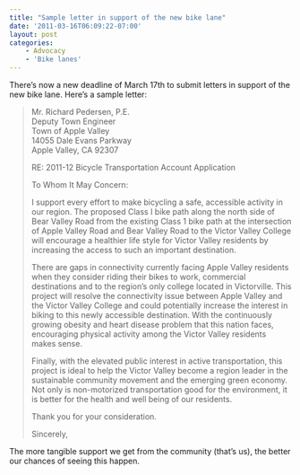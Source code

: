 ```yaml
---
title: "Sample letter in support of the new bike lane"
date: '2011-03-16T06:09:22-07:00'
layout: post
categories:
    - Advocacy
    - 'Bike lanes'
---
```


There’s now a new deadline of March 17th to submit letters in support of the new bike lane. Here’s a sample letter:

> Mr. Richard Pedersen, P.E.  
> Deputy Town Engineer  
> Town of Apple Valley  
> 14055 Dale Evans Parkway  
> Apple Valley, CA 92307
> 
> RE: 2011-12 Bicycle Transportation Account Application
> 
> To Whom It May Concern:
> 
> I support every effort to make bicycling a safe, accessible activity in our region. The proposed Class I bike path along the north side of Bear Valley Road from the existing Class 1 bike path at the intersection of Apple Valley Road and Bear Valley Road to the Victor Valley College will encourage a healthier life style for Victor Valley residents by increasing the access to such an important destination.
> 
> There are gaps in connectivity currently facing Apple Valley residents when they consider riding their bikes to work, commercial destinations and to the region’s only college located in Victorville. This project will resolve the connectivity issue between Apple Valley and the Victor Valley College and could potentially increase the interest in biking to this newly accessible destination. With the continuously growing obesity and heart disease problem that this nation faces, encouraging physical activity among the Victor Valley residents makes sense.
> 
> Finally, with the elevated public interest in active transportation, this project is ideal to help the Victor Valley become a region leader in the sustainable community movement and the emerging green economy. Not only is non-motorized transportation good for the environment, it is better for the health and well being of our residents.
> 
> Thank you for your consideration.
> 
> Sincerely,

The more tangible support we get from the community (that’s us), the better our chances of seeing this happen.